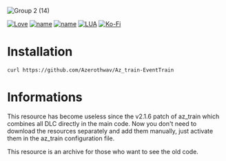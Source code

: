 ![Group 2 (14)](https://user-images.githubusercontent.com/76072277/212429271-4fbd3b45-6324-4898-992c-1326442f5201.png)

[![Love](http://ForTheBadge.com/images/badges/built-with-love.svg)](https://github.com/Azerothwav) [![name](https://img.shields.io/badge/Discord-7289DA?style=for-the-badge&logo=discord&logoColor=white)](https://forum.cfx.re/t/realistic-vehicle-failure-repair-fix/4887760/2) [![name](https://img.shields.io/badge/YouTube-FF0000?style=for-the-badge&logo=youtube&logoColor=white)](https://www.youtube.com/channel/UCH7coJ4d1gqh8BMMHacGQ5A) [![LUA](https://img.shields.io/badge/Lua-2C2D72?style=for-the-badge&logo=lua&logoColor=white)](https://www.lua.org) [![Ko-Fi](https://img.shields.io/badge/Ko--fi-F16061?style=for-the-badge&logo=ko-fi&logoColor=white)](https://ko-fi.com/azeroth)

# Installation
    curl https://github.com/Azerothwav/Az_train-EventTrain
    
# Informations
This resource has become useless since the v2.1.6 patch of az_train which combines all DLC directly in the main code. Now you don't need to download the resources separately and add them manually, just activate them in the az_train configuration file.

This resource is an archive for those who want to see the old code.
